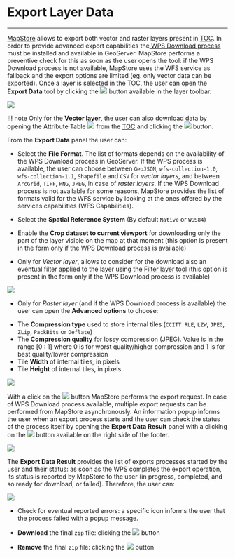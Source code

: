 # Export Layer Data
**************************

[MapStore](https://mapstore.geosolutionsgroup.com/mapstore/#/) allows to export both vector and raster layers present in  [TOC](toc.md#table-of-contents). In order to provide advanced export capabilities the[ WPS Download process](https://docs.geoserver.org/stable/en/user/community/wps-download/index.html) must be installed and available in GeoServer. MapStore performs a preventive check for this as soon as the user opens the tool: if the WPS Download process is not available, MapStore uses the WFS service as fallback and the export options are limited (eg. only vector data can be exported). 
Once a layer is selected in the [TOC](toc.md#table-of-contents), the user can open the **Export Data** tool by clicking the <img src="../img/button/export_data.jpg" class="ms-docbutton"/> button available in the layer toolbar.

<img src="../img/export_data/export_data_ex.jpg" class="ms-docimage"/>

!!! note
    Only for the **Vector layer**, the user can also download data by opening the Attribute Table <img src="../img/button/attributes-table.jpg" class="ms-docbutton"/> from the [TOC](toc.md#table-of-contents) and clicking the <img src="../img/button/export_data.jpg" class="ms-docbutton"/> button. 

From the **Export Data** panel the user can:

* Select the **File Format**. The list of formats depends on the availability of the WPS Download process in GeoServer. If the WPS process is available, the user can choose between `GeoJSON`, `wfs-collection-1.0`, `wfs-collection-1.1`, `Shapefile` and `CSV` for *vector layers*, and between `ArcGrid`, `TIFF`, `PNG`, `JPEG`, in case of *raster layers*. If the WPS Download process is not available for some reasons, MapStore provides the list of formats valid for the WFS service by looking at the ones offered by the services capabilities (WFS Capabilities).

* Select the **Spatial Reference System** (By default `Native` or `WGS84`)

* Enable the **Crop dataset to current viewport** for downloading only the part of the layer visible on the map at that moment (this option is present in the form only if the WPS Download process is available)

* Only for *Vector layer*, allows to consider for the download also an eventual filter applied to the layer using the [Filter layer tool](filtering-layers.md#layer-filter)  (this option is present in the form only if the WPS Download process is available)

<img src="../img/export_data/export_data_vector.jpg" class="ms-docimage"/>

* Only for *Raster layer* (and if the WPS Download process is available) the user can open the **Advanced options** to choose:

- The **Compression type** used to store internal tiles (`CCITT RLE`, `LZW`, `JPEG`, `ZLip`, `PackBits` or `Deflate`)
- The **Compression quality** for lossy compression (JPEG). Value is in the range [0 : 1] where 0 is for worst quality/higher compression and 1 is for best quality/lower compression
- Tile **Width** of internal tiles, in pixels
- Tile **Height** of internal tiles, in pixels

<img src="../img/export_data/export_data_raster.jpg" class="ms-docimage"/>

With a click on the <img src="../img/button/export_at.jpg" class="ms-docbutton"/> button MapStore performs the export request. In case of WPS Download process available, multiple export requests can be performed from MapStore asynchronously. An information popup informs the user when an export process starts and the user can check the status of the process itself by opening the **Export Data Result** panel with a clicking on the <img src="../img/button/export_data.jpg" class="ms-docbutton"/> button available on the right side of the footer.  

<img src="../img/export_data/export_data_download.jpg" class="ms-docimage"/>

The **Export Data Result** provides the list of exports processes started by the user and their status: as soon as the WPS completes the export operation, its status is reported by MapStore to the user (in progress, completed, and so ready for download, or failed). Therefore, the user can:

<img src="../img/export_data/export_data_result.jpg" class="ms-docimage"/>

* Check for eventual reported errors: a specific icon informs the user that the process failed with a popup message.

* **Download** the final `zip` file: clicking the <img src="../img/button/save-changes.jpg" class="ms-docbutton"/> button 

* **Remove** the final `zip` file: clicking the <img src="../img/button/delete_button.jpg" class="ms-docbutton"/> button
